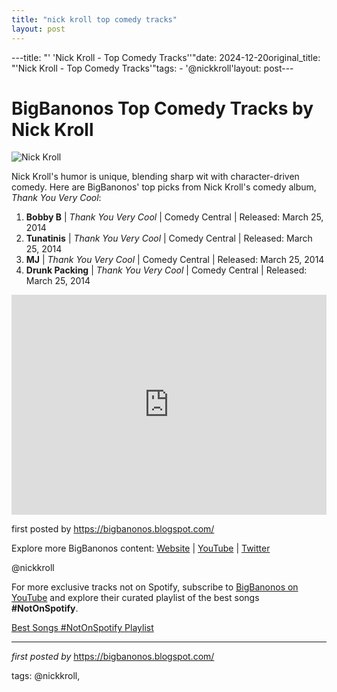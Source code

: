 ```yaml
---
title: "nick kroll top comedy tracks"
layout: post
---
```

---title: "' 'Nick Kroll - Top Comedy Tracks''"date: 2024-12-20original_title: "'Nick Kroll - Top Comedy Tracks'"tags:  - '@nickkroll'layout: post---<h1>BigBanonos Top Comedy Tracks by Nick Kroll</h1><img src="https://images.entertainment.ie/person/vdgpGtSXqTBnIKrKNMZocdFu7pX.jpg" alt="Nick Kroll"> <p>Nick Kroll's humor is unique, blending sharp wit with character-driven comedy. Here are BigBanonos' top picks from Nick Kroll's comedy album, *Thank You Very Cool*:</p> <ol> <li><strong>Bobby B</strong> | <em>Thank You Very Cool</em> | Comedy Central | Released: March 25, 2014</li> <li><strong>Tunatinis</strong> | <em>Thank You Very Cool</em> | Comedy Central | Released: March 25, 2014</li> <li><strong>MJ</strong> | <em>Thank You Very Cool</em> | Comedy Central | Released: March 25, 2014</li> <li><strong>Drunk Packing</strong> | <em>Thank You Very Cool</em> | Comedy Central | Released: March 25, 2014</li></ol> <div> <iframe src="https://open.spotify.com/embed/playlist/1dL4suAWb6M2rq4XYOaoH8?utm_source=generator" width="100%" height="352" frameborder="0" allow="autoplay; clipboard-write; encrypted-media; fullscreen; picture-in-picture" loading="lazy"></iframe></div> <p>first posted by <a href="https://bigbanonos.blogspot.com/">https://bigbanonos.blogspot.com/</a></p> <div> <p>Explore more BigBanonos content: <a href="https://bigbanonos.blogspot.com/">Website</a> | <a href="https://www.youtube.com/@BigBanonos">YouTube</a> | <a href="https://x.com/bigbanonos">Twitter</a></p></div> <!-- Tags --><p>@nickkroll</p><!--Subscribe and Playlist Links--><div>    <p>For more exclusive tracks not on Spotify, subscribe to <a href="https://www.youtube.com/@BigBanonos" target="_blank">BigBanonos on YouTube</a> and explore their curated playlist of the best songs <strong>#NotOnSpotify</strong>.</p>    <p><a href="https://www.youtube.com/playlist?list=PLtuNtuTatqI0kFahUCbtbfenC_ET5O_tr" target="_blank">Best Songs #NotOnSpotify Playlist<br /></a></p></div><hr /><p><em>first posted by</em> <a href="https://bigbanonos.blogspot.com/" rel="noopener" target="_new">https://bigbanonos.blogspot.com/</a></p><p>tags: @nickkroll,</p>